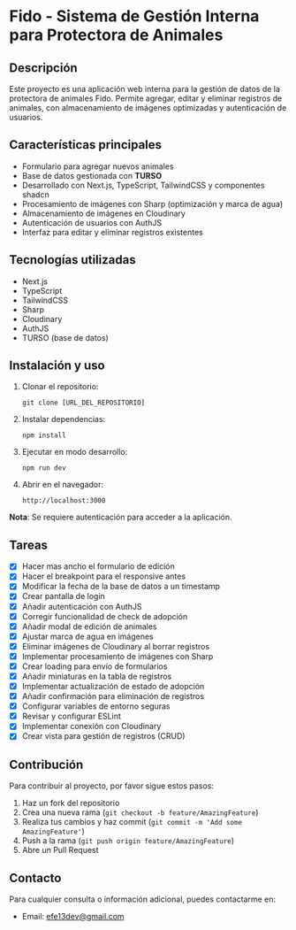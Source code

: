 # Fido - Sistema de Gestión Interna para Protectora de Animales

## Descripción

Este proyecto es una aplicación web interna para la gestión de datos de la protectora de animales Fido. Permite agregar, editar y eliminar registros de animales, con almacenamiento de imágenes optimizadas y autenticación de usuarios.

## Características principales

- Formulario para agregar nuevos animales
- Base de datos gestionada con **TURSO**
- Desarrollado con Next.js, TypeScript, TailwindCSS y componentes shadcn
- Procesamiento de imágenes con Sharp (optimización y marca de agua)
- Almacenamiento de imágenes en Cloudinary
- Autenticación de usuarios con AuthJS
- Interfaz para editar y eliminar registros existentes

## Tecnologías utilizadas

- Next.js
- TypeScript
- TailwindCSS
- Sharp
- Cloudinary
- AuthJS
- TURSO (base de datos)

## Instalación y uso

1. Clonar el repositorio:
   ```
   git clone [URL_DEL_REPOSITORIO]
   ```
2. Instalar dependencias:
   ```
   npm install
   ```
3. Ejecutar en modo desarrollo:
   ```
   npm run dev
   ```
4. Abrir en el navegador:
   ```
   http://localhost:3000
   ```

**Nota**: Se requiere autenticación para acceder a la aplicación.

## Tareas

- [x] Hacer mas ancho el formulario de edición
- [x] Hacer el breakpoint para el responsive antes
- [x] Modificar la fecha de la base de datos a un timestamp
- [x] Crear pantalla de login
- [x] Añadir autenticación con AuthJS
- [x] Corregir funcionalidad de check de adopción
- [x] Añadir modal de edición de animales
- [x] Ajustar marca de agua en imágenes
- [x] Eliminar imágenes de Cloudinary al borrar registros
- [x] Implementar procesamiento de imágenes con Sharp
- [x] Crear loading para envío de formularios
- [x] Añadir miniaturas en la tabla de registros
- [x] Implementar actualización de estado de adopción
- [x] Añadir confirmación para eliminación de registros
- [x] Configurar variables de entorno seguras
- [x] Revisar y configurar ESLint
- [x] Implementar conexión con Cloudinary
- [x] Crear vista para gestión de registros (CRUD)

## Contribución

Para contribuir al proyecto, por favor sigue estos pasos:

1. Haz un fork del repositorio
2. Crea una nueva rama (`git checkout -b feature/AmazingFeature`)
3. Realiza tus cambios y haz commit (`git commit -m 'Add some AmazingFeature'`)
4. Push a la rama (`git push origin feature/AmazingFeature`)
5. Abre un Pull Request

## Contacto

Para cualquier consulta o información adicional, puedes contactarme en:

- Email: efe13dev@gmail.com
